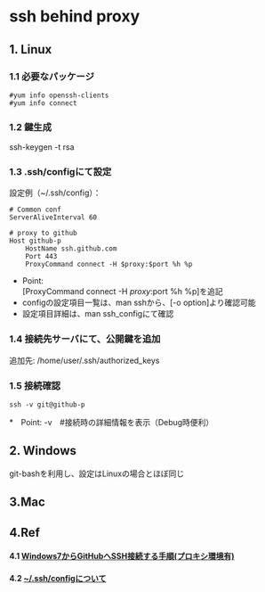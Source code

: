 ssh behind proxy
===
## 1. Linux
### 1.1 必要なパッケージ
    #yum info openssh-clients
    #yum info connect

### 1.2 鍵生成
 ssh-keygen -t rsa

### 1.3 .ssh/configにて設定
設定例（~/.ssh/config）：

    # Common conf
    ServerAliveInterval 60

    # proxy to github
    Host github-p
        HostName ssh.github.com
        Port 443
        ProxyCommand connect -H $proxy:$port %h %p

* Point:  
 [ProxyCommand connect -H $proxy:$port %h %p]を追記  
* configの設定項目一覧は、man sshから、[-o option]より確認可能  
* 設定項目詳細は、man ssh_configにて確認

### 1.4 接続先サーバにて、公開鍵を追加
追加先: /home/user/.ssh/authorized_keys

### 1.5 接続確認
    ssh -v git@github-p

*　Point:  -v　#接続時の詳細情報を表示（Debug時便利）


## 2. Windows
git-bashを利用し、設定はLinuxの場合とほぼ同じ

## 3.Mac


## 4.Ref
#### 4.1  [Windows7からGitHubへSSH接続する手順(プロキシ環境有)](http://qiita.com/busonx/items/2efc10a18d7a46f14555)

#### 4.2 [~/.ssh/configについて](http://qiita.com/passol78/items/2ad123e39efeb1a5286b)

